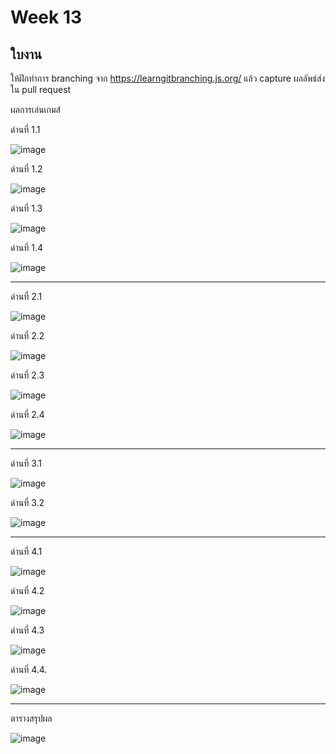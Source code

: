 # Week 13 #

## ใบงาน

ให้ฝึกทำการ branching  จาก  https://learngitbranching.js.org/ แล้ว capture ผลลัพธ์ส่งใน pull request

ผลการเล่นเกมส์

ด่านที่ 1.1 

![image](https://user-images.githubusercontent.com/92082676/141422092-67f89697-a0a2-4bea-a239-b16a6c488d7f.png)

ด่านที่ 1.2

![image](https://user-images.githubusercontent.com/92082676/141433587-450f0986-2122-4da3-aae6-3d088c7964a6.png)

ด่านที่ 1.3

![image](https://user-images.githubusercontent.com/92082676/141445691-9a12d31b-8fb0-47f7-a8d9-0fb50e3bb67d.png)

ด่านที่ 1.4

![image](https://user-images.githubusercontent.com/92082676/141450751-555b9d62-b222-46ee-825e-660afcead98c.png)

---
ด่านที่ 2.1

![image](https://user-images.githubusercontent.com/92082676/143681188-e1379430-2f1e-40f6-8bc5-22e68d4a184e.png)

ด่านที่ 2.2

![image](https://user-images.githubusercontent.com/92082676/143682673-43034d67-63c6-4aa8-9430-c38fc986a26d.png)

ด่านที่ 2.3

![image](https://user-images.githubusercontent.com/92082676/143822589-8051699b-f322-48cd-ba6c-d0dc8f4e9e78.png)

ด่านที่ 2.4

![image](https://user-images.githubusercontent.com/92082676/143823254-d7ec1b97-f4d5-4858-94ab-534475d96e69.png)

---

ด่านที่ 3.1

![image](https://user-images.githubusercontent.com/92082676/143823780-b075fa84-369b-401a-bdef-a8ee41f32a4a.png)

ด่านที่ 3.2 

![image](https://user-images.githubusercontent.com/92082676/143826009-0fac050e-25cc-4ff8-8049-2314507e47cf.png)

---

ด่านที่ 4.1

![image](https://user-images.githubusercontent.com/92082676/143849680-c10a1f59-427f-4e87-829e-cd052662f7c3.png)

ด่านที่ 4.2

![image](https://user-images.githubusercontent.com/92082676/143852249-487d267a-636c-4b1d-a3bb-0eaa3629729a.png)

ด่านที่ 4.3

![image](https://user-images.githubusercontent.com/92082676/143853040-e68efedb-2bfe-4afa-b3af-b405c7cc2db0.png)

ด่านที่ 4.4.

![image](https://user-images.githubusercontent.com/92082676/143853681-74a51416-f375-4bb8-be52-07e7b801742b.png)









---
ตารางสรุปผล

![image](https://user-images.githubusercontent.com/567256/141252474-3468dc9a-a756-4076-9639-6a50edb7bf72.png)
